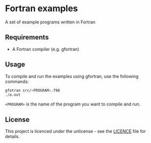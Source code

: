 # Fortran examples

A set of example programs written in Fortran

## Requirements

- A Fortran compiler (e.g. gfortran)

## Usage

To compile and run the examples using gfortran, use the following commands:

```bash
gfotran src/<PROGRAM>.f90
./a.out
```

`<PROGRAM>` is the name of the program you want to compile and run.

## License

This project is licenced under the unlicense - see the [LICENCE](LICENCE) file for details.

